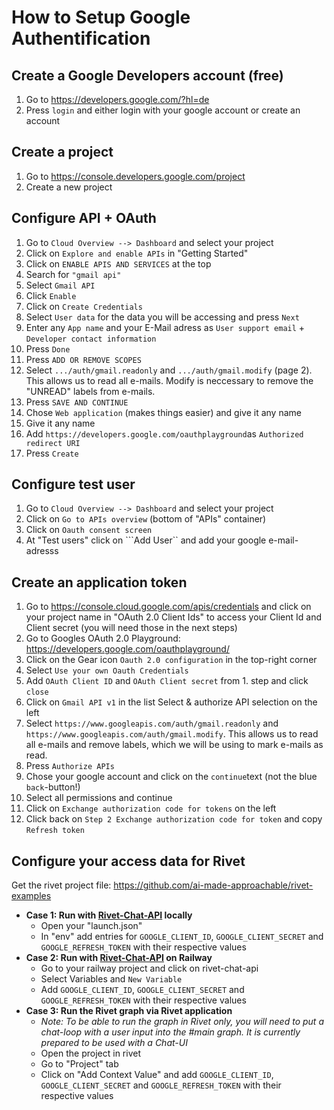# How to Setup Google Authentification
##  Create a Google Developers account (free)
1. Go to https://developers.google.com/?hl=de
2. Press ```login``` and either login with your google account or create an account

## Create a project
1. Go to https://console.developers.google.com/project
2. Create a new project

## Configure API + OAuth
1. Go to ```Cloud Overview --> Dashboard``` and select your project
2. Click on ```Explore and enable APIs``` in "Getting Started"
3. Click on ```ENABLE APIS AND SERVICES``` at the top
4. Search for ```"gmail api"```
5. Select ```Gmail API```
6. Click ```Enable```
7. Click on ```Create Credentials```
8. Select ```User data``` for the data you will be accessing and press ```Next```
9. Enter any ```App name``` and your E-Mail adress as ```User support email``` + ```Developer contact information```
10. Press ```Done```
11. Press ```ADD OR REMOVE SCOPES```
12. Select ```.../auth/gmail.readonly``` and ```.../auth/gmail.modify``` (page 2). This allows us to read all e-mails. Modify is neccessary to remove the "UNREAD" labels from e-mails.
13. Press ```SAVE AND CONTINUE```
14. Chose ```Web application``` (makes things easier) and give it any name
15. Give it any name
16. Add ```https://developers.google.com/oauthplayground```as ```Authorized redirect URI```
17. Press ```Create```

## Configure test user
1. Go to ```Cloud Overview --> Dashboard``` and select your project
2. Click on ```Go to APIs overview``` (bottom of "APIs" container)
3. Click on ```Oauth consent screen```
4. At "Test users" click on ```Add User`` and add your google e-mail-adresss

## Create an application token
1. Go to https://console.cloud.google.com/apis/credentials and click on your project name in "OAuth 2.0 Client Ids" to access your Client Id and Client secret (you will need those in the next steps)
2. Go to Googles OAuth 2.0 Playground: https://developers.google.com/oauthplayground/
3. Click on the Gear icon ```Oauth 2.0 configuration``` in the top-right corner
4. Select ```Use your own Oauth Credentials```
5. Add ```OAuth Client ID``` and ```OAuth Client secret``` from 1. step and click ```close```
6. Click on ```Gmail API v1``` in the list Select & authorize API selection on the left
7. Select ```https://www.googleapis.com/auth/gmail.readonly``` and ```https://www.googleapis.com/auth/gmail.modify```. This allows us to read all e-mails and remove labels, which we will be using to mark e-mails as read.
8. Press ```Authorize APIs```
9. Chose your google account and click on the ```continue```text (not the blue ```back```-button!)
10. Select all permissions and continue
11. Click on ```Exchange authorization code for tokens``` on the left
12. Click back on ```Step 2 Exchange authorization code for token``` and copy ```Refresh token```

## Configure your access data for Rivet
Get the rivet project file: https://github.com/ai-made-approachable/rivet-examples

- **Case 1: Run with [Rivet-Chat-API](https://github.com/ai-made-approachable/rivet-chat-api) locally**
  - Open your "launch.json"
  - In "env" add entries for  ```GOOGLE_CLIENT_ID```, ```GOOGLE_CLIENT_SECRET``` and ```GOOGLE_REFRESH_TOKEN``` with their respective values
- **Case 2: Run with [Rivet-Chat-API](https://github.com/ai-made-approachable/rivet-chat-api) on Railway**
  - Go to your railway project and click on rivet-chat-api
  - Select Variables and ```New Variable```
  - Add  ```GOOGLE_CLIENT_ID```, ```GOOGLE_CLIENT_SECRET``` and ```GOOGLE_REFRESH_TOKEN``` with their respective values
- **Case 3: Run the Rivet graph via Rivet application**
  - *Note: To be able to run the graph in Rivet only, you will need to put a chat-loop with a user input into the #main graph. It is currently prepared to be used with a Chat-UI*
  - Open the project in rivet
  - Go to "Project" tab
  - Click on "Add Context Value" and add ```GOOGLE_CLIENT_ID```, ```GOOGLE_CLIENT_SECRET``` and ```GOOGLE_REFRESH_TOKEN``` with their respective values